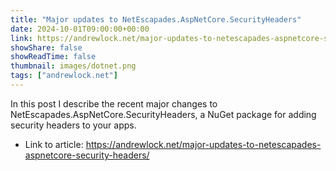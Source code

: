 ```yaml
---
title: "Major updates to NetEscapades.​AspNetCore.​SecurityHeaders"
date: 2024-10-01T09:00:00+00:00
link: https://andrewlock.net/major-updates-to-netescapades-aspnetcore-security-headers/
showShare: false
showReadTime: false
thumbnail: images/dotnet.png
tags: ["andrewlock.net"]
---
```

In this post I describe the recent major changes to NetEscapades.AspNetCore.SecurityHeaders, a NuGet package for adding security headers to your apps.

- Link to article: https://andrewlock.net/major-updates-to-netescapades-aspnetcore-security-headers/